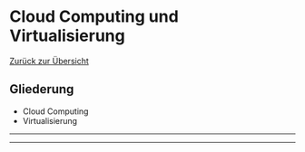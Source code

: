# Cloud Computing und Virtualisierung

[Zurück zur Übersicht](../readme.md)

## Gliederung

- Cloud Computing
- Virtualisierung

---
---
